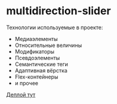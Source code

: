 # multidirection-slider
Технологии используемые в проекте: 
* Медиаэлементы 
* Относительные величины 
* Модификаторы 
* Псевдоэлементы 
* Семантические теги 
* Адаптивная вёрстка 
* Flex-контейнеры 
* и прочее 

[Деплой тут](https://loki87by.github.io/multidirection-slider/)
